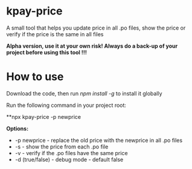 # kpay-price
A small tool that helps you update price in all .po files, show the price or verify if the price is the same in all files

**Alpha version, use it at your own risk! Always do a back-up of your project before using this tool !!!**

# How to use

Download the code, then run *npm install -g* to install it globally

Run the following command in your project root:

**npx kpay-price -p newprice

**Options:**
* -p newprice - replace the old price with the newprice in all .po files
* -s - show the price from each .po file
* -v - verify if the .po files have the same price
* -d (true/false) - debug mode - default false
